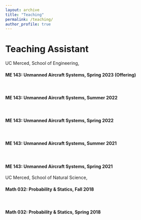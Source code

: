 ```yaml
---
layout: archive
title: "Teaching"
permalink: /teaching/
author_profile: true
---
```


# Teaching Assistant

UC Merced, School of Engineering,
<br>
<h4> ME 143: Unmanned Aircraft Systems, Spring 2023 (Offering) </h4>

<br>
<h4> ME 143: Unmanned Aircraft Systems, Summer 2022 </h4>

<br>
<h4> ME 143: Unmanned Aircraft Systems, Spring 2022 </h4>

<br>
<h4> ME 143: Unmanned Aircraft Systems, Summer 2021 </h4>

<br>
<h4> ME 143: Unmanned Aircraft Systems, Spring 2021 </h4>

UC Merced, School of Natural Science,
<br>
<h4> Math 032:  Probability & Statics, Fall 2018 </h4>
<br>
<h4> Math 032:  Probability & Statics, Spring 2018 </h4>